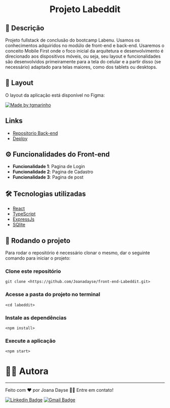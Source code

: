 <h1 align="center"> Projeto Labeddit </h1>

## 📝 Descrição
Projeto fullstack de conclusão do bootcamp Labenu. Usamos os conhecimentos adquiridos no modúlo de front-end e back-end. Usaremos o conceito Mobile First onde o foco inicial da arquitetura e desenvolvimento é direcionado aos dispositivos móveis, ou seja, seu layout e funcionalidades são desenvolvidos primeiramente para a tela do celular e a partir disso (se necessário) adaptado para telas maiores, como dos tablets ou desktops.

## 🎨 Layout

O layout da aplicação está disponível no Figma:

<a href="https://www.figma.com/file/Byakv89sjTqI6NG2NRAAKJ/Projeto-Integrador-Labeddit?type=design&node-id=9-1014&t=ihpL4vH8mK1YZZVL-0">
  <img alt="Made by tgmarinho" src="https://img.shields.io/badge/Acessar%20Layout%20-Figma-%2304D361">
</a>

  
## Links
* [Repositorio Back-end ](https://github.com/Joanadayse/back-end-labeddit)
* [Deploy](https://projeto-labeddit-jd.surge.sh)


##  ⚙️  Funcionalidades do Front-end
* <b>Funcionalidade 1</b>: Pagina de Login 
* <b>Funcionalidade 2</b>: Pagina de Cadastro
* <b>Funcionalidade 3</b>: Pagina de post 


## 🛠 Tecnologias utilizadas
* [React](https://pt-br.reactjs.org/)
* [TypeScript](https://www.typescriptlang.org/)
* [ExpressJs](https://expressjs.com/)
* [SQlite](https://www.sqlite.org/docs.html)

## 🚀 Rodando o projeto
Para rodar o repositório é necessário clonar o mesmo, dar o seguinte comando para iniciar o projeto:
### Clone este repositório
```
git clone <https://github.com/Joanadayse/front-end-Labeddit.git>
```
### Acesse a pasta do projeto no terminal
```
<cd labeddit>
```
### Instale as dependências
```
<npm install>
```
### Execute a aplicação 
```
<npm start>
```

#  👨‍💻 Autora
---

Feito com ❤️ por Joana Dayse 👋🏽 Entre em contato!

[![Linkedin Badge](https://img.shields.io/badge/-JoanaDayse-blue?style=flat-square&logo=Linkedin&logoColor=white&link=https://https://www.linkedin.com/in/daysejoana7//)](https://https://www.linkedin.com/in/daysejoana7//) 
[![Gmail Badge](https://img.shields.io/badge/-daysejoana7@gmail.com-c14438?style=flat-square&logo=Gmail&logoColor=white&link=mailto:daysejoana7@gmail.com)](mailto:daysejoana7@gmail.com)

